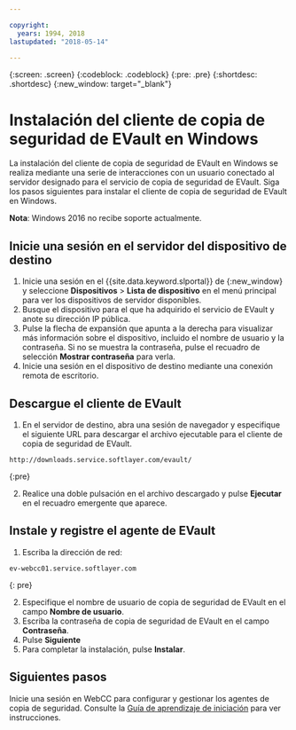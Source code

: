 ```yaml
---

copyright:
  years: 1994, 2018
lastupdated: "2018-05-14"

---
```

{:screen: .screen}
{:codeblock: .codeblock}
{:pre: .pre}
{:shortdesc: .shortdesc}
{:new_window: target="_blank"}

# Instalación del cliente de copia de seguridad de EVault en Windows

La instalación del cliente de copia de seguridad de EVault en Windows se realiza mediante una serie de interacciones con un usuario conectado al servidor designado para el servicio de copia de seguridad de EVault. Siga los pasos siguientes para instalar el cliente de copia de seguridad de EVault en Windows.

**Nota**: Windows 2016 no recibe soporte actualmente.

## Inicie una sesión en el servidor del dispositivo de destino

1. Inicie una sesión en el {{site.data.keyword.slportal}} de [](https://control.softlayer.com/){:new_window} y seleccione **Dispositivos** > **Lista de dispositivo** en el menú principal para ver los dispositivos de servidor disponibles.
2. Busque el dispositivo para el que ha adquirido el servicio de EVault y anote su dirección IP pública.
3. Pulse la flecha de expansión que apunta a la derecha para visualizar más información sobre el dispositivo, incluido el nombre de usuario y la contraseña. Si no se muestra la contraseña, pulse el recuadro de selección **Mostrar contraseña** para verla. 
4. Inicie una sesión en el dispositivo de destino mediante una conexión remota de escritorio.

## Descargue el cliente de EVault

1. En el servidor de destino, abra una sesión de navegador y especifique el siguiente URL para descargar el archivo ejecutable para el cliente de copia de seguridad de EVault. <br/>
  ```
  http://downloads.service.softlayer.com/evault/
  ```
  {:pre}
  
2. Realice una doble pulsación en el archivo descargado y pulse **Ejecutar** en el recuadro emergente que aparece.


## Instale y registre el agente de EVault
 
1. Escriba la dirección de red: <br />
  ```
  ev-webcc01.service.softlayer.com
  ```
  {: pre}
  
2. Especifique el nombre de usuario de copia de seguridad de EVault en el campo **Nombre de usuario**. 
3. Escriba la contraseña de copia de seguridad de EVault en el campo **Contraseña**. 
6. Pulse **Siguiente** 
7. Para completar la instalación, pulse **Instalar**.

## Siguientes pasos

Inicie una sesión en WebCC para configurar y gestionar los agentes de copia de seguridad. Consulte la [Guía de aprendizaje de iniciación](index.html#configuring-evault-agent-in-webcc) para ver instrucciones.
